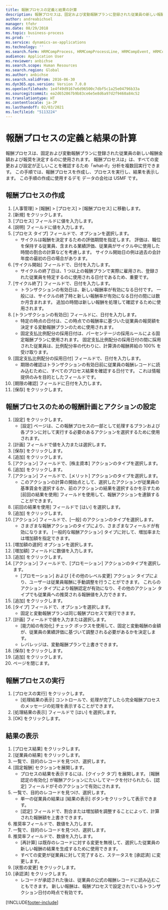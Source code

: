```yaml
---
title: 報酬プロセスの定義と結果の計算
description: 報酬プロセスは、固定および変動報酬プランに登録された従業員の新しい報酬金額および報奨を決定するのに使用されます。
author: andreabichsel
manager: tfehr
ms.date: 08/29/2018
ms.topic: business-process
ms.prod: ''
ms.service: dynamics-ax-applications
ms.technology: ''
ms.search.form: HRMCompProcess, HRMCompProcessLine, HRMCompEvent, HRMCompEventEmpl, HcmCompensationWorkspace
audience: Application User
ms.reviewer: anbichse
ms.search.scope: Human Resources
ms.search.region: Global
ms.author: anbichse
ms.search.validFrom: 2016-06-30
ms.dyn365.ops.version: Version 7.0.0
ms.openlocfilehash: 1e4f49d9167e6d96500c7dbf5c1a25e04796b33a
ms.sourcegitcommit: ea2d652867b9b83ce6e5e8d6a97d2f9460a84c52
ms.translationtype: HT
ms.contentlocale: ja-JP
ms.lasthandoff: 02/03/2021
ms.locfileid: "5113224"
---
```

# <a name="define-compensation-process-and-calculate-results"></a>報酬プロセスの定義と結果の計算

報酬プロセスは、固定および変動報酬プランに登録された従業員の新しい報酬金額および報奨を決定するのに使用されます。 報酬プロセスは」は、すべての変更および設定が正しいことを確認するため「what-if」分析を複数回実行できます。 この手順では、報酬プロセスを作成し、プロセスを実行し、結果を表示します。 この手順の作成に使用するデモ データの会社は USMF です。


## <a name="create-a-compensation-process"></a>報酬プロセスの作成
1. [人事管理] > [報酬] > [プロセス] > [報酬プロセス] に移動します。
2. [新規] をクリックします。
3. [プロセス] フィールドに値を入力します。
4. [説明] フィールドに値を入力します。
5. [プロセス タイプ] フィールドで、オプションを選択します。
    * サイクルは報酬を決定するための評価期間を指定します。 評価は、職位を保持する従業員、含まれる業績評価、従業員がサイクル中に使用した時間の割合の計算などを考慮します。 サイクル開始日の例は過去の会計年度の最初の日の場合があります。  
6. [サイクル開始] フィールドで、日付を入力します。
    * サイクルの終了日は、1 つ以上の報酬プランで実際に雇用され、登録された従業員を特定するのに使用される日付であるため、重要です。  
7. [サイクル終了] フィールドで、日付を入力します。
    * トランザクションの有効日は、新しい報酬率が有効になる日付です。 一般には、サイクルの終了時と新しい報酬率が有効になる日付の間には数か月含まれます。 追加の時間は新しい報酬を処理して確認するために使用されます。  
8. [トランザクションの有効日] フィールドに、日付を入力します。
    * 特定の時点の日付は、この時点での報酬率に基づいた従業員の報奨額を決定する変動報酬プランのために使用されます。  
    * 固定支払比例配分の採用日付は、パーセンテージの採用ルールによる固定報酬プランに使用されます。  固定支払比例配分の採用日付の間に採用された従業員は、比例配分率の代わりに、計算済の報酬昇給の 100% を受け取ります。  
9. [固定支払比例配分の採用日付] フィールドで、日付を入力します。
    * 期限の確認はトランザクションの有効日前に従業員の報酬レコードに読み込むために、すべてのプロセス結果を確認する日付です。 これは情報提供のみを目的としたフィールドです。  
10. [期限の確認] フィールドに日付を入力します。
11. [保存] をクリックします。

## <a name="setup-the-compensation-plans-and-actions-for-a-compensation-process"></a>報酬プロセスのための報酬計画とアクションの設定
1. [設定] をクリックします。
    * [設定] ページは、この報酬プロセスの一部として処理するプランおよび各プランに対して実行する必要のあるアクションを選択するために使用されます。  
2. [計画] フィールドで値を入力または選択します。
3. [保存] をクリックします。
4. [追加] をクリックします。
5. [アクション] フィールドで、[株主資本] アクションのタイプを選択します。
6. [追加] をクリックします。
7. [アクション] フィールドで、[メリット] アクションのタイプを選択します。
    * このアクションの計算の開始点として、選択したアクションが従業員の基準賃金を選択するか、前のアクションの結果を選択するかを示すため [前回の結果を使用] フィールドを使用して、報酬アクションを連鎖することができます。  
8. [前回の結果を使用] フィールドで [はい] を選択します。
9. [追加] をクリックします。
10. [アクション] フィールドで、[一般] のアクションのタイプを選択します。
    * さまざまな報酬アクションのタイプにより、さまざまなフィールドが有効になります。 [一般的な報酬アクション] タイプに対して、増加率または増加額を指定できます。  
11. [増加額の選択] オプションを選択します。
12. [増加額] フィールドに数値を入力します。
13. [追加] をクリックします。
14. [アクション] フィールドで、[プロモーション] アクションのタイプを選択します。
    * [プロモーション] および [その他のレベル変更] アクション タイプにより、ユーザーは従業員報酬に手動調整を行うことができます。 これらのアクション タイプにより報酬認定が有効になり、その他のアクション タイプでも従業員への推奨される報酬値を入力できます。  
15. [追加] をクリックします。
16. [タイプ] フィールドで、オプションを選択します。
    * 固定と変動報酬プランは同じ報酬プロセスで実行できます。  
17. [計画] フィールドで値を入力または選択します。
    * [能力給の有効化] チェック ボックスを使用して、固定と変動報酬の金額が、従業員の業績評価に基づいて調整される必要があるかを決定します。  
    * レバレッジは、変動報酬プランで上書きできます。  
18. [保存] をクリックします。
19. [追加] をクリックします。
20. ページを閉じます。

## <a name="run-the-compensation-process"></a>報酬プロセスの実行
1. [プロセスの実行] をクリックします。
    * [処理結果の表示] コントロールで、処理が完了したら完全報酬プロセスのメッセージの処理を表示することができます。  
2. [処理結果の表示] フィールドで [はい] を選択します。
3. [OK] をクリックします。

## <a name="view-the-results"></a>結果の表示
1. [プロセス結果] をクリックします。
2. [従業員の結果] をクリックします。
3. 一覧で、目的のレコードを見つけ、選択します。
4. [固定報酬] セクションを展開します。
    * プロセスの結果を表示するには、[クイック タブ] を展開します。 [報酬認定の有効化] が報酬アクションにたいしてマークを付けられたら、[認定] フィールドがそのアクションで有効にされます。  
5. 一覧で、目的のレコードを見つけ、選択します。
    * 単一の従業員の結果は [結果の表示] ボタンをクリックして表示できます。  
    * [認定] フィールドで、割合または増加額を調整することによって、計算された報酬額を上書きできます。  
6. 推奨率フィールドで、数値を入力します。
7. 一覧で、目的のレコードを見つけ、選択します。
8. 推奨率フィールドで、数値を入力します。
    * [再計算] は既存のレコードに対する変更を無視して、選択した従業員の新しい報酬の結果を生成するために使用できます。  
    * すべての変更が従業員に対して完了すると、ステータスを [承認済] に変更します。  
9. [状態の変更] をクリックします。
10. [承認済] をクリックします。
    * レコードが承認された後は、従業員の公式の報酬レコードに読み込むこともできます。 新しい報酬は、報酬プロセスで設定されているトランザクション日付の時点で有効です。  



[!INCLUDE[footer-include](../includes/footer-banner.md)]